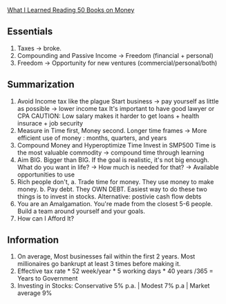 [What I Learned Reading 50 Books on Money](https://www.youtube.com/watch?v=E0-BUsXP0vU&t=367s)

## Essentials

1. Taxes → broke.
2. Compounding and Passive Income → Freedom (financial + personal)
3. Freedom → Opportunity for new ventures (commercial/personal/both)

## Summarization

1. Avoid Income tax like the plague
Start business → pay yourself as little as possible → lower income tax
It's important to have good lawyer or CPA
CAUTION:    Low salary makes it harder to get loans + health insurace + job security
2. Measure in Time first, Money second.
Longer time frames → More efficient use of money : months, quarters, and years
3. Compound Money and Hyperoptimize Time
Invest in SMP500
Time is the most valuable commodity → compound time through learning 
4. Aim BIG. Bigger than BIG. If the goal is realistic, it's not big enough.
What do you want in life? → How much is needed for that? → Available opportunities to use
5. Rich people don't,
a. Trade time for money. They use money to make money.
b. Pay debt. They OWN DEBT.
Easiest way to do these two things is to invest in stocks. Alternative: postivie cash flow debts
6. You are an Amalgamation. You're made from the closest 5-6 people.
Build a team around yourself and your goals.
7. How can I Afford It? 

## Information

1. On average,
Most businesses fail within the first 2 years.
Most millionaires go bankrupt at least 3 times before making it.
2. Effective tax rate * 52 week/year * 5 working days * 40 years /365 = Years to Government
3. Investing in Stocks: Conservative 5% p.a.  |  Modest 7% p.a  |  Market average 9%
